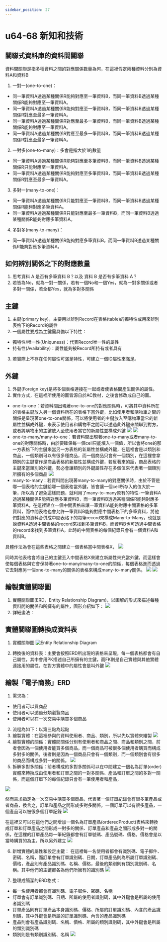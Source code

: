 ```yaml
---
sidebar_position: 27
---
```


# u64-68 新知和技術 


## 關聯式資料庫的資料間關聯
資料間關聯是指多種資料之間的對應關係數量為何，在這裡假定兩種資料分別為資料A和資料B
1. 一對一(one-to-one)：
  - 同一筆資料A透過某種關係R能夠對應至一筆資料B，而同一筆資料B透過某種關係R能夠對應至一筆資料A。
  - 同一筆資料A透過某種關係R能夠對應至一筆資料B，而同一筆資料B透過某種關係R對應至最多一筆資料A。
  - 同一筆資料A透過某種關係R對應至最多一筆資料B，而同一筆資料B透過某種關係R能夠對應至一筆資料A。
  - 同一筆資料A透過某種關係R對應至最多一筆資料B，而同一筆資料B透過某種關係R對應至最多一筆資料A。
2. 一對多(one-to-many)：多會是指大於1的數量
  - 同一筆資料A透過某種關係R能夠對應至多筆資料B，而同一筆資料B透過某種關係R只能對應至一筆資料A。
  - 同一筆資料A透過某種關係R能夠對應至多筆資料B，而同一筆資料B透過某種關係R對應至最多一筆資料A。

3. 多對一(many-to-one)：
  - 同一筆資料A透過某種關係R只能對應至一筆資料B，而同一筆資料B透過某種關係R能夠對應多筆資料A。
  - 同一筆資料A透過某種關係R只能對應至最多一筆資料B，而同一筆資料B透過某種關係R能夠對應多筆資料A。

4. 多對多(many-to-many)：
  - 同一筆資料A透過某種關係R能夠對應多筆資料B，而同一筆資料B透過某種關係R能夠對應多筆資料A。


## 如何辨別關係之下的對應數量
1. 思考資料 A 是否有多筆資料 B？以及 資料 B 是否有多筆資料 A？
2. 若皆為No，就為一對一關係，若有一個No和一個Yes，就為一對多關係或者多對一關係，若全都Yes，就為多對多關係


## 主鍵
1. 主鍵(primary key)，主要用以辨別Record在表格(table)的獨特性或用來辨別表格下的Record的屬性
2. 一個屬性要成為主鍵需具備以下特性：
  - 獨特性/唯一性(Uniquness)：代表Record唯一性的屬性
  - 持有性(Availability)：屬性能夠被Record所持有或者具有

3. 若實際上不存在任何屬性可滿足特性，可建立一個ID屬性來滿足。


## 外鍵
1. 外鍵(Foreign key)是將多個表格連接在一起或者使表格間產生關係的屬性。
2. 實作方式，在這裡所使用的圖皆源自於AC教材，之後會修改成自己的圖。
  - one-to-one：若資料間出現著one-to-one的對應關係時，可將其中資料所在的表格主鍵放入另一個資料所在的表格下當外鍵，比如使用者和購物車之間的關係是呈現著one-to-one關係，可以將使用者的主鍵放入至購物車當它的新屬性並構成外鍵，來表示使用者和購物車之間可以透過此外鍵來關聯到對方，或者將購物車的主鍵放入至使用者當它的新屬性並構成外鍵
  ![](https://res.cloudinary.com/dqfxgtyoi/image/upload/v1641981214/blog/database/one2oneExample1_k31xt8.png)
  ![](https://res.cloudinary.com/dqfxgtyoi/image/upload/v1641981214/blog/database/one2oneExample2_nmnygb.png)
  - one-to-many/many-to-one：若資料間出現著one-to-many或者many-to-one的對應關係時，由於要確保每一個cell只能填入一個值，所以會將one的那一方表格下的主鍵來當另一方表格的新屬性並構成外鍵，在這裡會是以類別和商品，一個類別可以有很多種商品，而一個商品只會有一個類別，在這裡會拿類別的主鍵當作是商品表格的新屬性並構成外鍵，若反著來的話，商品表格的主鍵來當類別的外鍵，勢必會讓類別的外鍵屬性存在多個值來代表著一個類別所擁有的多個商品
  ![](https://res.cloudinary.com/dqfxgtyoi/image/upload/v1641981537/blog/database/one2manyExample_cgktjt.png)
  - many-to-many：若資料間出現著many-to-many的對應關係時，由於不管是哪一個表格的主鍵給哪一個表格當外鍵，皆會讓一個cell所存入的值大於一筆，所以為了避免這樣問題，就利用了many-to-many原有的特性-一筆資料A透過某種關係R能夠對應多筆資料B，而一筆資料B透過某種關係R能夠對應多筆資料A，在這裡建立一個中間表格來讓一筆資料A能夠對應中間表格的多筆資料，而中間表格也會允許一筆資料B能夠對應中間表格下的多筆資料，將他們對應的資料合併成中間表格下的每筆record來構成Many-to-Many，也就是說資料A透過中間表格的record來找到多筆資料B，而資料B也可透過中間表格的record來找到多筆資料A，此時的中間表格的每個紀錄只會有一個資料A和資料B。

  具體作法為會在這些表格之間建立一個表格當中間表格X，
  ![](https://res.cloudinary.com/dqfxgtyoi/image/upload/v1641981971/blog/database/many2manyExample1_ej9fdf.png)
  
  
  同時其他表格會將自己的主鍵丟入中間表格X來建立新屬性來充當外鍵，而這樣會使每個表格與它會保持著one-to-many/many-to-one的關係，每個表格進而透過它去對應另一個one-to-many的關係的表格來構成many-to-many關係。
  ![](https://res.cloudinary.com/dqfxgtyoi/image/upload/v1641981971/blog/database/many2manyExample3_dcikxn.png)
  ![](https://res.cloudinary.com/dqfxgtyoi/image/upload/v1641981971/blog/database/many2manyExample4_kmflxa.png)


## 繪製實體關聯圖
1. 實體關聯圖(ERD，Entity Relationship Diagram)，以圖解的形式來描述每種資料間的關係和所擁有的屬性，圖形介紹如下：
![](https://res.cloudinary.com/dqfxgtyoi/image/upload/v1641991704/blog/database/ERDbasic_vybqvw.png)
2. 詳細畫法：
[](https://www.smartdraw.com/entity-relationship-diagram/)

## 實體關聯圖轉換成資料表
1. 實體關聯圖
![Entity Relationship Diagram](https://res.cloudinary.com/dqfxgtyoi/image/upload/v1641991930/blog/database/example_dj3cos.png)

2. 轉換後的資料表：主要會按照ERD所出現的表格來呈現，每一個表格都會有自己屬性，其中會用PK描述自己所擁有的主鍵，而FK則是自己實體與其他實體連接用的屬性，在對方實體中的屬性會是叫外鍵
![](https://res.cloudinary.com/dqfxgtyoi/image/upload/v1641991929/blog/database/result_fnkxak.png)



## 繪製「電子商務」ERD
1. 需求為：
  - 使用者可以買商品
  - 使用者可以透過分類瀏覽商品
  - 使用者可以在一次交易中購買多個商品
2. 流程為如下：以第三點為起點
3. 繪製實體：在這裡參與的資料使用者、商品、類別，所以先以實體來繪製
![](https://res.cloudinary.com/dqfxgtyoi/image/upload/v1641998566/blog/database/step1entity_c9ibtc.png)
4. 繪製實體的關係：實體間關係分別有使用者和商品之間、商品和類別之間，前者會因為一個使用者能買多個商品，而一個商品可被很多個使用者購買而構成多對多的關係，後者則是因為一個商品只會有一個類別，而一個類別會有很多的商品而構成多對一的關係。
![](https://res.cloudinary.com/dqfxgtyoi/image/upload/v1641998565/blog/database/step2relation_we2b6o.png)
5. 拆解多對多關係：前者構成的多對多關係可以在中間建立一個名為訂單(order)實體來轉換成由使用者和訂單之間的一對多關係、產品和訂單之間的多對一關係，而這個訂單下的每個紀錄只會有一筆使用者和產品，

![](https://res.cloudinary.com/dqfxgtyoi/image/upload/v1641998565/blog/database/step3-1destruct_pq5yjw.png)

然而需求指定為一次交易中購買多個商品，代表著一個訂單紀錄會有很多筆產品或者商品，換言之，訂單和產品之間形成多對多關係，一個訂單可以有很多產品，一個產品可以被很多個訂單記錄
![](https://res.cloudinary.com/dqfxgtyoi/image/upload/v1641998566/blog/database/step3-2destruct_xgjilz.png)

在這裡又可以在這他們之間增加一個名為訂單產品(orderedProduct)表格來轉換成訂單和訂單產品之間形成一對多的關係、訂單產品和產品之間形成多對一的關係，在這裡的訂單產品每一筆紀錄都會有訂單號碼、產品號碼、價格，價格會是以當時購買的為主，所以另外建立
![](https://res.cloudinary.com/dqfxgtyoi/image/upload/v1641998565/blog/database/step3-3destruct_sxik6r.png)

6. 新增實體的屬性和設定主鍵：
在這裡每一名使用者都會有識別碼、電子郵件、密碼、名稱，而訂單會有訂單識別碼、日期，訂單產品則為所屬訂單識別碼、價格，產品則有產品識別碼、名稱、價格，最後的類別則有類別識別碼、名稱。其中他們的主鍵都各為他們所擁有的識別碼
![](https://res.cloudinary.com/dqfxgtyoi/image/upload/v1641998566/blog/database/step4propertyandkey_uffaee.png)

7. 整理成簡潔的ERD格式：
  - 每一名使用者都會有識別碼、電子郵件、密碼、名稱
  - 訂單會有訂單識別碼、日期、所屬的使用者識別碼，其中外鍵會是所屬的使用者識別碼
  - 訂單產品則有訂單產品本身識別碼、價格、所屬的訂單識別碼、內含的產品識別碼，其中外鍵會是所屬的訂單識別碼、內含的產品識別碼
  - 產品則會有產品識別碼、名稱、價格、所屬的類別識別碼，其中外鍵會是所屬的類別識別碼
  - 類別則是有類別識別碼、名稱 
![](https://res.cloudinary.com/dqfxgtyoi/image/upload/v1641998566/blog/database/step5erd_yfohkp.png)
